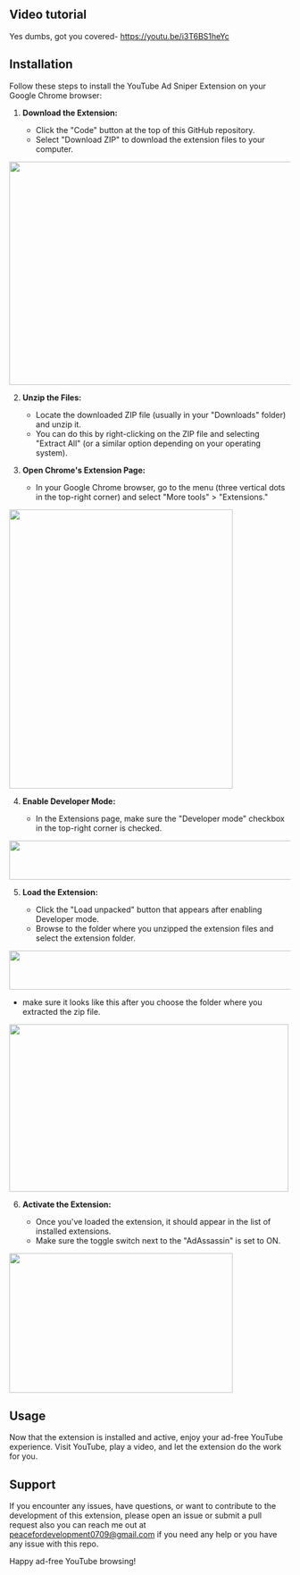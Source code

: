 ## Video tutorial

Yes dumbs, got you covered- https://youtu.be/i3T6BS1heYc

## Installation

Follow these steps to install the YouTube Ad Sniper Extension on your Google Chrome browser:

1. **Download the Extension:**

   - Click the "Code" button at the top of this GitHub repository.
   - Select "Download ZIP" to download the extension files to your computer.

<img src="https://cdn.discordapp.com/attachments/1183513962780835982/1235278302474801152/Screenshot_2024-05-01_at_10.44.47_PM.png?ex=6633ca11&is=66327891&hm=609271bd26c3af05c9747dfb113bc11954c2dfbd05b21992318d14ad7e7a748c&" width="550" height= "400">

2. **Unzip the Files:**

   - Locate the downloaded ZIP file (usually in your "Downloads" folder) and unzip it.
   - You can do this by right-clicking on the ZIP file and selecting "Extract All" (or a similar option depending on your operating system).

3. **Open Chrome's Extension Page:**

   - In your Google Chrome browser, go to the menu (three vertical dots in the top-right corner) and select "More tools" > "Extensions."

<img src="https://cdn.discordapp.com/attachments/1183513962780835982/1235278449707585587/Screenshot_2024-05-01_at_10.45.24_PM.png?ex=6633ca34&is=663278b4&hm=ee0945c73c2304fd073ea55c8692e0ee5b9d0976b826798ce5cefdc61894c0be&" width="400" height="500">

4. **Enable Developer Mode:**

   - In the Extensions page, make sure the "Developer mode" checkbox in the top-right corner is checked.

<img src="https://cdn.discordapp.com/attachments/1183513962780835982/1235278558985719829/Screenshot_2024-05-01_at_10.45.52_PM.png?ex=6633ca4e&is=663278ce&hm=c49a0ec927af3e1cf27c4e7ea13d44e884adff87172a2176ac6f6e4ba2e356cb&" width="800" height="70">

5. **Load the Extension:**

   - Click the "Load unpacked" button that appears after enabling Developer mode.
   - Browse to the folder where you unzipped the extension files and select the extension folder.

<img src="https://cdn.discordapp.com/attachments/1183513962780835982/1235278647049453729/Screenshot_2024-05-01_at_10.46.13_PM.png?ex=6633ca63&is=663278e3&hm=064403ed805cc1191ec5b2f47f9562546af004a5eb23ba8713ac18a6e09e8219&" width="800" height="70">

- make sure it looks like this after you choose the folder where you extracted the zip file.

<img src="https://cdn.discordapp.com/attachments/1183513962780835982/1235278760601845780/Screenshot_2024-05-01_at_10.46.39_PM.png?ex=6633ca7e&is=663278fe&hm=e2b5d9525aaa96743f8d6d8c09409cb848b6391d505300c0353a11a918512a46&" width="500" height="300">

6. **Activate the Extension:**

   - Once you've loaded the extension, it should appear in the list of installed extensions.
   - Make sure the toggle switch next to the "AdAssassin" is set to ON.

<img src="https://cdn.discordapp.com/attachments/1162468054333132884/1164198505217273946/Screenshot_2023-10-18_at_7.19.07_PM.png?ex=65425759&is=652fe259&hm=f3a7dcf3befe1e4e8eac010816a9c5fdf73e374fd0bfef8d3c6d59a407361695&" width="400" height="250">

## Usage

Now that the extension is installed and active, enjoy your ad-free YouTube experience. Visit YouTube, play a video, and let the extension do the work for you.

## Support

If you encounter any issues, have questions, or want to contribute to the development of this extension, please open an issue or submit a pull request also you can reach me out at peacefordevelopment0709@gmail.com if you need any help or you have any issue with this repo.

Happy ad-free YouTube browsing!
